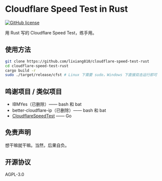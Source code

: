 # Cloudflare Speed Test in Rust

[![GitHub license](https://img.shields.io/github/license/lixiang810/cloudflare-speed-test-rust.svg?style=flat-square&label=License&color=00ADD8&logo=github)](https://github.com/XIU2/CloudflareSpeedTest)

用 Rust 写的 Cloudflare Speed Test，练手用。

## 使用方法

```bash
git clone https://github.com/lixiang810/cloudflare-speed-test-rust
cd cloudflare-speed-test-rust
cargo build -r
sudo ./target/release/cfst # Linux 下需要 sudo，Windows 下直接双击运行即可
```

## 鸣谢项目 / 类似项目

- IBMYes（已删除）—— bash 和 bat
- better-cloudflare-ip（已删除）—— bash 和 bat
- [CloudflareSpeedTest](https://github.com/XIU2/CloudflareSpeedTest) —— Go

## 免责声明

想干嘛就干嘛。当然，后果自负。

## 开源协议

AGPL-3.0
